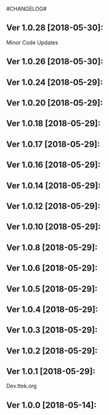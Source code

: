 
#CHANGELOG#

Ver 1.0.28 [2018-05-30]:
-------------------------------
Minor Code Updates


Ver 1.0.26 [2018-05-30]:
-------------------------------


Ver 1.0.24 [2018-05-29]:
-------------------------------


Ver 1.0.20 [2018-05-29]:
-------------------------------


Ver 1.0.18 [2018-05-29]:
-------------------------------


Ver 1.0.17 [2018-05-29]:
-------------------------------


Ver 1.0.16 [2018-05-29]:
-------------------------------


Ver 1.0.14 [2018-05-29]:
-------------------------------


Ver 1.0.12 [2018-05-29]:
-------------------------------


Ver 1.0.10 [2018-05-29]:
-------------------------------


Ver 1.0.8 [2018-05-29]:
-------------------------------


Ver 1.0.6 [2018-05-29]:
-------------------------------


Ver 1.0.5 [2018-05-29]:
-------------------------------


Ver 1.0.4 [2018-05-29]:
-------------------------------


Ver 1.0.3 [2018-05-29]:
-------------------------------


Ver 1.0.2 [2018-05-29]:
-------------------------------


Ver 1.0.1 [2018-05-29]:
-------------------------------
Dev.ttek.org


Ver 1.0.0 [2018-05-14]:
-------------------------------



